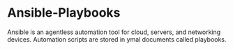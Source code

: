 # Ansible-Playbooks

Ansible is an agentless automation tool for cloud, servers, and networking devices. Automation scripts are stored in ymal documents called playbooks.
